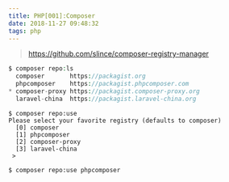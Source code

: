 ```yaml
---
title: PHP[001]:Composer
date: 2018-11-27 09:48:32
tags: php
---
```


> https://github.com/slince/composer-registry-manager

```php
$ composer repo:ls
  composer       https://packagist.org
  phpcomposer    https://packagist.phpcomposer.com
* composer-proxy https://packagist.composer-proxy.org
  laravel-china  https://packagist.laravel-china.org
```

```
$ composer repo:use
Please select your favorite registry (defaults to composer)
  [0] composer
  [1] phpcomposer
  [2] composer-proxy
  [3] laravel-china
 >
```

```
$ composer repo:use phpcomposer
```